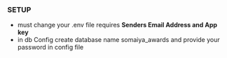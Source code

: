 ### SETUP

- must change your .env file requires <b> Senders Email Address and App key </b>
- in db Config create database name somaiya_awards and provide your password in config file


